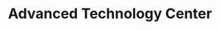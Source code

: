 ---
layout: page
title: 'Advanced Technology Center'
cover: /assets/images/big-data/big-data-cover.jpg/
---